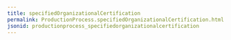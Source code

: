 ```yaml
---
title: specifiedOrganizationalCertification
permalink: ProductionProcess.specifiedOrganizationalCertification.html
jsonid: productionprocess_specifiedorganizationalcertification
---
```

